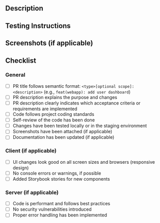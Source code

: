 ## Description
<!-- Provide a brief summary of the changes. Can be generated by "Copilot Summary", see toolbar above -->

## Testing Instructions
<!-- Explain how to test the changes made in this PR. -->

## Screenshots (if applicable)
<!-- Attach screenshots here. -->

## Checklist

### General

- [ ] PR title follows semantic format: `<type>[optional scope]: <description>` (e.g., `feat(webapp): add user dashboard`)
- [ ] PR description explains the purpose and changes
- [ ] PR description clearly indicates which acceptance criteria or requirements are implemented
- [ ] Code follows project coding standards
- [ ] Self-review of the code has been done
- [ ] Changes have been tested locally or in the staging environment
- [ ] Screenshots have been attached (if applicable)
- [ ] Documentation has been updated (if applicable)

### Client (if applicable)

- [ ] UI changes look good on all screen sizes and browsers (responsive design)
- [ ] No console errors or warnings, if possible
- [ ] Added Storybook stories for new components

### Server (if applicable)

- [ ] Code is performant and follows best practices
- [ ] No security vulnerabilities introduced
- [ ] Proper error handling has been implemented
